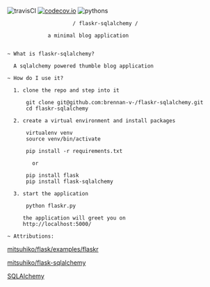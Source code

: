 ![travisCI](https://travis-ci.org/brennan-v-/flaskr-sqlalchemy.svg) [![codecov.io](https://codecov.io/github/brennan-v-/flaskr-sqlalchemy/coverage.svg?branch=master)](https://codecov.io/github/brennan-v-/flaskr-sqlalchemy?branch=master)
 ![pythons](https://img.shields.io/badge/python-2.7%2C%203.3%2C%203.4%2C%203.5%2C%203.5--dev-blue.svg)

                         / flaskr-sqlalchemy /

                 a minimal blog application


    ~ What is flaskr-sqlalchemy?

      A sqlalchemy powered thumble blog application

    ~ How do I use it?

      1. clone the repo and step into it

          git clone git@github.com:brennan-v-/flaskr-sqlalchemy.git
          cd flaskr-sqlalchemy

      2. create a virtual environment and install packages

          virtualenv venv
          source venv/bin/activate

          pip install -r requirements.txt

            or
            
          pip install flask
          pip install flask-sqlalchemy

      3. start the application

          python flaskr.py

         the application will greet you on
         http://localhost:5000/

    ~ Attributions:

[mitsuhiko/flask/examples/flaskr](https://github.com/mitsuhiko/flask/tree/master/examples/flaskr/)
      
[mitsuhiko/flask-sqlalchemy](https://github.com/mitsuhiko/flask-sqlalchemy)

[SQLAlchemy](http://www.sqlalchemy.org/)
